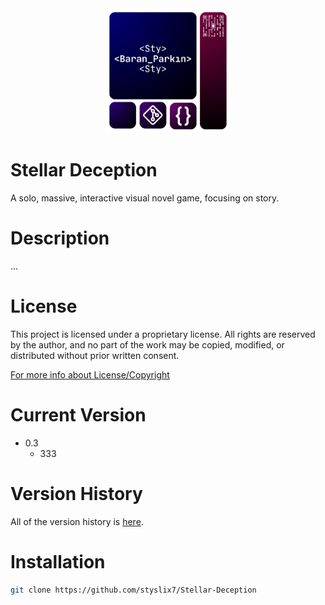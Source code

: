 <div align="center">

  <img src="StyLogo.png" alt="logo" width="200" height="auto" />

</div>

# Stellar Deception

A solo, massive, interactive visual novel game, focusing on story.

# Description

...

# License

This project is licensed under a proprietary license. All rights are reserved by the author, and no part of the work may be copied, modified, or distributed without prior written consent.

[For more info about License/Copyright](https://github.com/styslix7/Stellar-Deception/blob/main/ReadMe/License.md)

# Current Version

* 0.3
    * 333

# Version History

All of the version history is [here](https://github.com/styslix7/Stellar-Deception/blob/main/ReadMe/VersionLog.md).

# Installation

```bash
git clone https://github.com/styslix7/Stellar-Deception
